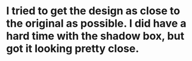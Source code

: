 # I tried to get the design as close to the original as possible. I did have a hard time with the shadow box, but got it looking pretty close.
